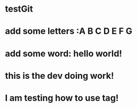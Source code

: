# testGit
# add some letters :A B C D E F G
# add some word: hello world!
# this is the dev doing work!
# I am testing how to use tag!